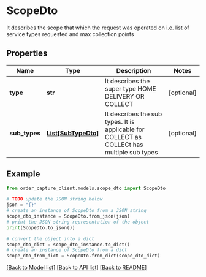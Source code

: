 # ScopeDto

It describes the scope that which the request was operated on i.e. list of service types requested and max collection points

## Properties

Name | Type | Description | Notes
------------ | ------------- | ------------- | -------------
**type** | **str** | It describes the super type HOME DELIVERY OR COLLECT | [optional] 
**sub_types** | [**List[SubTypeDto]**](SubTypeDto.md) | It describes the sub types. It is applicable for COLLECT as COLLECt has multiple sub types | [optional] 

## Example

```python
from order_capture_client.models.scope_dto import ScopeDto

# TODO update the JSON string below
json = "{}"
# create an instance of ScopeDto from a JSON string
scope_dto_instance = ScopeDto.from_json(json)
# print the JSON string representation of the object
print(ScopeDto.to_json())

# convert the object into a dict
scope_dto_dict = scope_dto_instance.to_dict()
# create an instance of ScopeDto from a dict
scope_dto_from_dict = ScopeDto.from_dict(scope_dto_dict)
```
[[Back to Model list]](../README.md#documentation-for-models) [[Back to API list]](../README.md#documentation-for-api-endpoints) [[Back to README]](../README.md)


